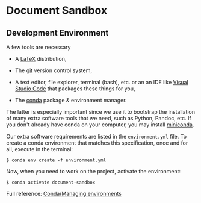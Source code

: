 Document Sandbox
================================================================================

Development Environment
--------------------------------------------------------------------------------

A few tools are necessary

  - A [LaTeX](https://www.latex-project.org/) distribution,

  - The [git](https://git-scm.com/) version control system,

  - A text editor, file explorer, terminal (bash), etc. 
    or an an IDE like [Visual Studio Code](https://code.visualstudio.com/) 
    that packages these things for you,

  - The [conda](https://conda.io/en/latest/) package & environment manager.

The latter is especially important since we use it to bootstrap 
the installation of many extra software tools that we need,
such as Python, Pandoc, etc. If you don't already have conda on your computer, 
you may install [miniconda](https://docs.conda.io/en/latest/miniconda.html).

Our extra software requirements are listed in the `environment.yml` file.
To create a conda environment that matches this specification, 
once and for all, execute in the terminal:

    $ conda env create -f environment.yml

Now, when you need to work on the project,
activate the environment:

    $ conda activate document-sandbox

Full reference: [Conda/Managing environments](https://conda.io/projects/conda/en/latest/user-guide/tasks/manage-environments.html)

